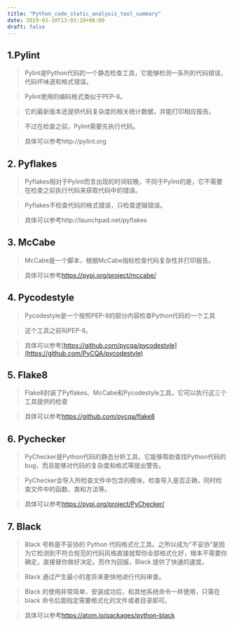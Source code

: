 ```yaml
---
title: "Python_code_static_analysis_tool_summary"
date: 2019-03-30T13:03:10+08:00
draft: false
---
```


## 1.Pylint

> Pylint是Python代码的一个静态检查工具，它能够检测一系列的代码错误，代码坏味道和格式错误。

> Pylint使用的编码格式类似于PEP-8。

> 它的最新版本还提供代码复杂度的相关统计数据，并能打印相应报告。

> 不过在检查之前，Pylint需要先执行代码。

> 具体可以参考http://pylint.org



## 2. Pyflakes

> Pyflakes相对于Pylint而言出现的时间较晚，不同于Pylint的是，它不需要在检查之前执行代码来获取代码中的错误。

> Pyflakes不检查代码的格式错误，只检查逻辑错误。

> 具体可以参考http://launchpad.net/pyflakes



## 3. McCabe

> McCabe是一个脚本，根据McCabe指标检查代码复杂性并打印报告。

> 具体可以参考<https://pypi.org/project/mccabe/>



## 4. Pycodestyle

> Pycodestyle是一个按照PEP-8的部分内容检查Python代码的一个工具

> 这个工具之前叫PEP-8。

> 具体可以参考[https://github.com/pycqa/pycodestyle](https://github.com/PyCQA/pycodestyle)



## 5. Flake8

> Flake8封装了Pyflakes、McCabe和Pycodestyle工具，它可以执行这三个工具提供的检查

> 具体可以参考<https://github.com/pycqa/flake8>



## 6. Pychecker

> PyChecker是Python代码的静态分析工具，它能够帮助查找Python代码的bug，而且能够对代码的复杂度和格式等提出警告。

> PyChecker会导入所检查文件中包含的模块，检查导入是否正确，同时检查文件中的函数、类和方法等。

> 具体可以参考<https://pypi.org/project/PyChecker/>



## 7. Black

> Black 号称是不妥协的 Python 代码格式化工具。之所以成为“不妥协”是因为它检测到不符合规范的代码风格直接就帮你全部格式化好，根本不需要你确定，直接替你做好决定。而作为回报，Black 提供了快速的速度。



> Black 通过产生最小的差异来更快地进行代码审查。



> Black 的使用非常简单，安装成功后，和其他系统命令一样使用，只需在 black 命令后面指定需要格式化的文件或者目录即可。

> 具体可以参考<https://atom.io/packages/python-black>